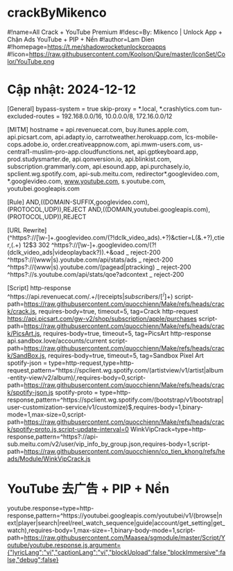 # crackByMikenco
#!name=All Crack + YouTube Premium
#!desc=By: Mikenco | Unlock App + Chặn Ads YouTube + PIP + Nền
#!author=Lam Dien
#!homepage=https://t.me/shadowrocketunlockproapps
#!icon=https://raw.githubusercontent.com/Koolson/Qure/master/IconSet/Color/YouTube.png
# Cập nhật: 2024-12-12

[General]
bypass-system = true
skip-proxy = *.local, *.crashlytics.com
tun-excluded-routes = 192.168.0.0/16, 10.0.0.0/8, 172.16.0.0/12

[MITM]
hostname = api.revenuecat.com, buy.itunes.apple.com, api.picsart.com, api.adapty.io, carrotweather.herokuapp.com, lcs-mobile-cops.adobe.io, order.creativeappnow.com, api.mwm-users.com, us-central1-muslim-pro-app.cloudfunctions.net, api.gptkeyboard.app, prod.studysmarter.de, api.qonversion.io, api.blinkist.com, subscription.grammarly.com, api.esound.app, api.purchasely.io, spclient.wg.spotify.com, api-sub.meitu.com, redirector*.googlevideo.com, *.googlevideo.com, www.youtube.com, s.youtube.com, youtubei.googleapis.com

[Rule]
AND,((DOMAIN-SUFFIX,googlevideo.com),(PROTOCOL,UDP)),REJECT
AND,((DOMAIN,youtubei.googleapis.com),(PROTOCOL,UDP)),REJECT

[URL Rewrite]
(^https?:\/\/[\w-]+\.googlevideo\.com\/(?!dclk_video_ads).+?)&ctier=L(&.+?),ctier,(.+) $1$2$3 302
^https?:\/\/[\w-]+\.googlevideo\.com\/(?!(dclk_video_ads|videoplayback\?)).+&oad _ reject-200
^https?:\/\/(www|s)\.youtube\.com\/api\/stats\/ads _ reject-200
^https?:\/\/(www|s)\.youtube\.com\/(pagead|ptracking) _ reject-200
^https?:\/\/s\.youtube\.com\/api\/stats\/qoe\?adcontext _ reject-200

[Script]
http-response ^https://api\.revenuecat\.com/.+/(receipts$|subscribers/[^/]+$) script-path=https://raw.githubusercontent.com/quocchienn/Make/refs/heads/crack/crack.js, requires-body=true, timeout=5, tag=Crack
http-request https://api.picsart.com/gw-v2/shop/subscription/apple/purchases script-path=https://raw.githubusercontent.com/quocchienn/Make/refs/heads/crack/PicsArt.js, requires-body=true, timeout=5, tag=PicsArt
http-response api.sandbox.love/accounts/current script-path=https://raw.githubusercontent.com/quocchienn/Make/refs/heads/crack/SandBox.js, requires-body=true, timeout=5, tag=Sandbox Pixel Art
spotify-json = type=http-request,type=http-request,pattern=^https:\/\/spclient\.wg\.spotify\.com\/(artistview\/v1\/artist|album-entity-view\/v2\/album)\/,requires-body=0,script-path=https://raw.githubusercontent.com/quocchienn/Make/refs/heads/crack/spotify-json.js
spotify-proto = type=http-response,pattern=^https:\/\/spclient\.wg\.spotify\.com\/(bootstrap\/v1\/bootstrap|user-customization-service\/v1\/customize)$,requires-body=1,binary-mode=1,max-size=0,script-path=https://raw.githubusercontent.com/quocchienn/Make/refs/heads/crack/spotify-proto.js,script-update-interval=0
WinkVipCrack=type=http-response,pattern=^https?:\/\/api-sub\.meitu\.com\/v2\/user\/vip_info_by_group\.json,requires-body=1,script-path=https://raw.githubusercontent.com/quocchienn/co_tien_khong/refs/heads/Module/WinkVipCrack.js

# YouTube 去广告 + PIP + Nền
youtube.response=type=http-response,pattern=^https:\/\/youtubei\.googleapis\.com\/youtubei\/v1\/(browse|next|player|search|reel\/reel_watch_sequence|guide|account\/get_setting|get_watch),requires-body=1,max-size=-1,binary-body-mode=1,script-path=https://raw.githubusercontent.com/Maasea/sgmodule/master/Script/Youtube/youtube.response.js,argument={"lyricLang":"vi","captionLang":"vi","blockUpload":false,"blockImmersive":false,"debug":false}
